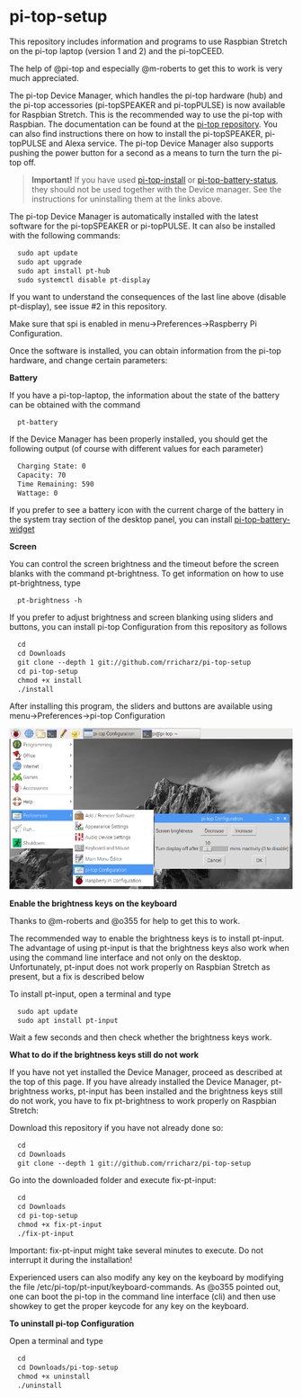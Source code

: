 # pi-top-setup

This repository includes information and programs to use Raspbian Stretch on the pi-top laptop
(version 1 and 2) and the pi-topCEED.

The help of @pi-top and especially @m-roberts to get this to work is very much appreciated.

The pi-top Device Manager, which handles the pi-top hardware (hub) and the pi-top accessories
(pi-topSPEAKER and pi-topPULSE) is now available for Raspbian Stretch. This is the recommended
way to use the pi-top with Raspbian. The documentation can be found at the
[pi-top repository](http:github.com/pi-top). You can also find instructions there on how to install
the pi-topSPEAKER, pi-topPULSE and Alexa service. The pi-top Device Manager
also supports pushing the power button for a second as a means to turn the turn the pi-top off.

> **Important!**
> If you have used
> [pi-top-install](http:github.com/rricharz/pi-top-install) or
> [pi-top-battery-status](http:github.com/rricharz/pi-top-battery-status),
> they should not be used together with the
> Device manager. See the instructions for uninstalling them at the links above. 

The pi-top Device Manager is automatically installed with the latest software for the pi-topSPEAKER or
pi-topPULSE. It can also be installed with the following commands:
 
```
  sudo apt update
  sudo apt upgrade
  sudo apt install pt-hub
  sudo systemctl disable pt-display
```
If you want to understand the consequences of the last line above (disable pt-display),
see issue #2 in this repository.

Make sure that spi is enabled in menu->Preferences->Raspberry Pi Configuration.

Once the software is installed, you can obtain information from the pi-top hardware, and change
certain parameters:

**Battery**

If you have a pi-top-laptop, the information about the state of the battery can be obtained with
the command

```
  pt-battery
``` 

If the Device Manager has been properly installed, you should get the following output (of course with different values
for each parameter)

```
  Charging State: 0
  Capacity: 70
  Time Remaining: 590
  Wattage: 0
```

If you prefer to see a battery icon with the current charge of the battery in the
system tray section of the desktop panel, you can install
[pi-top-battery-widget](http:github.com/rricharz/pi-top-battery-widget)

**Screen**

You can control the screen brightness and the timeout before the screen blanks with
the command pt-brightness. To get information on how to use pt-brightness, type

```
  pt-brightness -h
``` 

If you prefer to adjust brightness and screen blanking using sliders and buttons, you
can install pi-top Configuration from this repository as follows

```
  cd
  cd Downloads
  git clone --depth 1 git://github.com/rricharz/pi-top-setup
  cd pi-top-setup
  chmod +x install
  ./install 
```

After installing this program, the sliders and buttons are available using
menu->Preferences->pi-top Configuration

![Alt text](config.png?raw=true "menu item")

**Enable the brightness keys on the keyboard**

Thanks to @m-roberts and @o355 for help to get this to work.

The recommended way to enable the brightness keys is to install pt-input.
The advantage of using pt-input is that the brightness keys also work when using
the command line interface and not only on the desktop. Unfortunately,
pt-input does not work properly on Raspbian Stretch as present, but a fix is
described below

To install pt-input, open a terminal and type

```
  sudo apt update
  sudo apt install pt-input
```

Wait a few seconds and then check whether the brightness keys work.

**What to do if the brightness keys still do not work**

If you have not yet installed the Device Manager, proceed as described at the
top of this page. If you have already installed the Device Manager, pt-brightness
works, pt-input has been installed and the brightness keys still do not work,
you have to fix pt-brightness to work properly on Raspbian Stretch:

Download this repository if you have not already done so:

```
  cd
  cd Downloads
  git clone --depth 1 git://github.com/rricharz/pi-top-setup
```

Go into the downloaded folder and execute fix-pt-input:
```
  cd
  cd Downloads
  cd pi-top-setup
  chmod +x fix-pt-input
  ./fix-pt-input
```

Important: fix-pt-input might take several minutes to execute.
Do not interrupt it during the installation!

Experienced users can also modify any key on the keyboard by modifying the
file /etc/pi-top/pt-input/keyboard-commands. As @o355 pointed out, one can
boot the pi-top in the command line interface (cli) and then use showkey to
get the proper keycode for any key on the keyboard.

**To uninstall pi-top Configuration**

Open a terminal and type

```
  cd
  cd Downloads/pi-top-setup
  chmod +x uninstall
  ./uninstall
```
